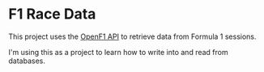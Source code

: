 # F1 Race Data

This project uses the [OpenF1 API](https://openf1.org/) to retrieve data from Formula 1 sessions.

I'm using this as a project to learn how to write into and read from databases.